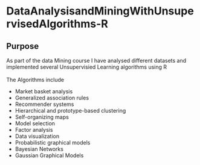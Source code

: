# DataAnalysisandMiningWithUnsupervisedAlgorithms-R

## Purpose
As part of the data Mining course I have analysed different datasets and implemented several Unsupervisied Learning algorithms using R 
<br>
<br>
The Algorithms include
<br>
* Market basket analysis
* Generalized association rules
* Recommender systems
* Hierarchical and prototype-based clustering
* Self-organizing maps
* Model selection
* Factor analysis
* Data visualization
* Probabilistic graphical models
* Bayesian Networks
* Gaussian Graphical Models
